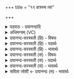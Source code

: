 +++
title = "१९ क्षत्रस्य त्वा"

+++
<details><summary>पदपाठः - दयानन्दादि</summary>

क्ष॒त्रस्य॑ त्वा॒। प॒रस्पा॑य। प॒रःपा॒येति॑ प॒रःऽपा॑य। ब्रह्म॑णः। त॒न्व᳖म्। पा॒हि। विशः॑। त्वा॒। धर्म॑णा। व॒यम्। अनु॑। क्रा॒मा॒म। सु॒वि॒ताय॑। नव्य॑से। १९।
</details>

<details><summary>अधिमन्त्रम् (VC)</summary>

- यज्ञो देवता
- दीर्घतमा ऋषिः
- निचृदुपरिष्टाद्बृहती
- मध्यमः
</details>

<details><summary>दयानन्द-सरस्वती (हि) - विषयः</summary>

अब राजा और प्रजा क्या करें, इस विषय को अगले मन्त्र में कहा है ॥
</details>

<details><summary>दयानन्द-सरस्वती (हि) - पदार्थः</summary>

पदार्थान्वयभाषाः -  हे राजन् ! वा राणी ! आप (परस्पाय) जिस कर्म से दूसरों की रक्षा हो, उस के लिये (क्षत्रस्य) क्षत्रिय कुल वा राज्य के तथा (ब्रह्मणः) वेदवित् ब्राह्मणकुल के सम्बन्धी (त्वा) आपके (तन्वम्) शरीर की (पाहि) रक्षा कीजिये, जैसे (वयम्) हम लोग (नव्यसे) नवीन (सुविताय) ऐश्वर्य्य की प्राप्ति के लिये (धर्मणा) धर्म के साथ (अनुक्रामाम) अनुकूल चलें, वैसे ही धर्म के साथ वर्त्तमान (त्वा) आपके अनुकूल (विशः) प्रजाजन चलें ॥१९ ॥
</details>

<details><summary>दयानन्द-सरस्वती (हि) - भावार्थः</summary>

भावार्थभाषाः -  राजा और राजपुरुषों को योग्य है कि धर्म के साथ विद्वानों और प्रजाजनों की रक्षा करें। वैसे ही प्रजा और राजपुरुषों को चाहिये कि राजा की सदैव रक्षा करें। इस प्रकार न्याय तथा विनय के साथ वर्त्तकर राजा और प्रजा नवीन ऐश्वर्य की उन्नति किया करें ॥१९ ॥
</details>

<details><summary>दयानन्द-सरस्वती (सं) - विषयः</summary>

अथ राजप्रजे किं कुर्य्यातामित्याह ॥
</details>

<details><summary>दयानन्द-सरस्वती (सं) - पदार्थः</summary>

पदार्थान्वयभाषाः -  हे राजन् ! राज्ञि वा ! त्वं परस्पाय क्षत्रस्य ब्रह्मणस्त्वा तन्वं पाहि। यथा वयं नव्यसे सुविताय धर्मणाऽनुक्रमाम, तथैव धर्मेण वर्त्तमानं त्वा विशोऽनुगच्छन्तु ॥१९ ॥
</details>

<details><summary>दयानन्द-सरस्वती (सं) - भावार्थः</summary>

भावार्थभाषाः -  राजा राजपुरुषैश्च धर्मेण विदुषः प्रजाश्च संरक्षणीयाः। एवं प्रजाभी राजपुरुषैश्च राजा सदा संरक्षणीय एवं न्यायविनयाभ्यां वर्त्तित्वा राजप्रजे नूतनमैश्वर्य्यमुन्नयेताम् ॥१९ ॥
</details>

<details><summary>सविता जोशी ← दयानन्दः (म) - भावार्थः</summary>

भावार्थभाषाः -  राजा व राजपुरुष यांनी विद्वान व प्रजा यांचे धर्माने रक्षण करावे, तसेच प्रजा व राजपुरुष यांनी राजाचे रक्षण करावे. याप्रमाणे न्यायाने आणि नम्रतेने वागून राजा व प्रजा यांनी ऐश्वर्य वाढवावे.
</details>